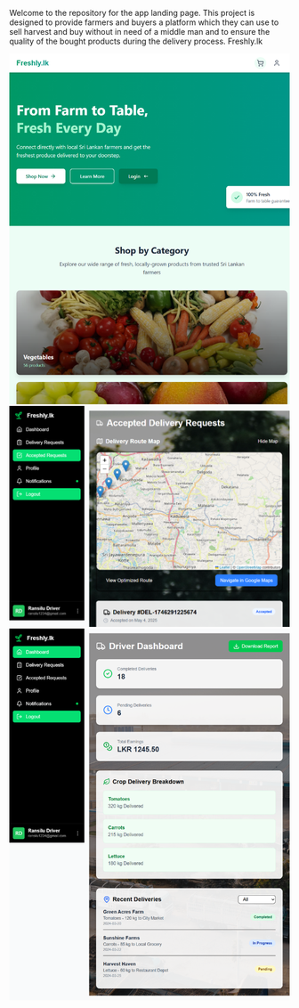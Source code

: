 Welcome to the repository for the app landing page. This project is designed to provide farmers and buyers a platform which they can use to sell harvest and buy without in need of a middle man and to ensure the quality of the bought products during the delivery process. Freshly.lk

![image alt](https://github.com/ransilu57/Project-Freshly.lk/blob/main/localhost_5173_.png?raw=true)
![image alt](https://github.com/ransilu57/Project-Freshly.lk/blob/main/localhost_5173_drivers_dashboard%20(1).png?raw=true)
![image alt](https://github.com/ransilu57/Project-Freshly.lk/blob/main/localhost_5173_drivers_dashboard.png?raw=true)
